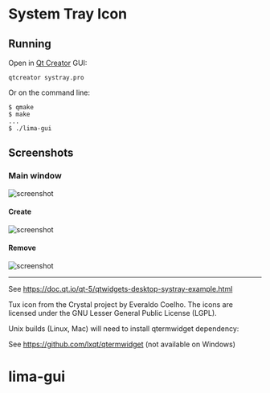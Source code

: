 # System Tray Icon

## Running

Open in [Qt Creator](https://doc.qt.io/qtcreator/) GUI:

```shell
qtcreator systray.pro
```

Or on the command line:

```console
$ qmake
$ make
...
$ ./lima-gui
```

## Screenshots

### Main window

![screenshot](assets/screenshot1.png)

#### Create

![screenshot](assets/screenshot2.png)

#### Remove

![screenshot](assets/screenshot3.png)

----

See <https://doc.qt.io/qt-5/qtwidgets-desktop-systray-example.html>

Tux icon from the Crystal project by Everaldo Coelho.
The icons are licensed under the GNU Lesser General Public License (LGPL).

Unix builds (Linux, Mac) will need to install qtermwidget dependency:

See <https://github.com/lxqt/qtermwidget> (not available on Windows)
# lima-gui
